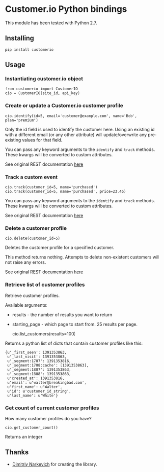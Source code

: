 # Customer.io Python bindings

This module has been tested with Python 2.7.

## Installing

    pip install customerio

## Usage

### Instantiating customer.io object

	from customerio import CustomerIO
	cio = CustomerIO(site_id, api_key)

### Create or update a Customer.io customer profile

	cio.identify(id=5, email='customer@example.com', name='Bob', plan='premium')

Only the id field is used to identify the customer here.  Using an existing id with
a different email (or any other attribute) will update/overwrite any pre-existing
values for that field.

You can pass any keyword arguments to the `identify` and `track` methods. These kwargs will be converted to custom attributes.

See original REST documentation [here](http://customer.io/docs/api/rest.html#section-Creating_or_updating_customers)

### Track a custom event

	cio.track(customer_id=5, name='purchased')
	cio.track(customer_id=5, name='purchased', price=23.45)

You can pass any keyword arguments to the `identify` and `track` methods. These kwargs will be converted to custom attributes.

See original REST documentation [here](http://customer.io/docs/api/rest.html#section-Track_a_custom_event)

### Delete a customer profile

	cio.delete(customer_id=5)

Deletes the customer profile for a specified customer.

This method returns nothing.  Attempts to delete non-existent customers will not raise any errors.

See original REST documentation [here](http://customer.io/docs/api/rest.html#section-Deleting_customers)

### Retrieve list of customer profiles

Retrieve customer profiles.

Available arguments:

* results - the number of results you want to return
* starting_page - which page to start from. 25 results per page.

	cio.list_customers(results=100)

Returns a python list of dicts that contain customer profiles like this:

    {u'_first_seen': 1391353863,
     u'_last_visit': 1391353863,
     u'_segment:1707': 1391353816,
     u'_segment:1708:cache': [1391353863],
     u'_segment:1807': 1391353863,
     u'_segment:1808': 1391353863,
     u'created_at': 1391353816,
     u'email': u'walter@breakingbad.com',
     u'first_name': u'Walter',
     u'id': u'customer_id_string',
     u'last_name': u'White'}

### Get count of current customer profiles

How many customer profiles do you have?

	cio.get_customer_count()

Returns an integer

## Thanks

* [Dimitriy Narkevich](https://github.com/dimier) for creating the library.
